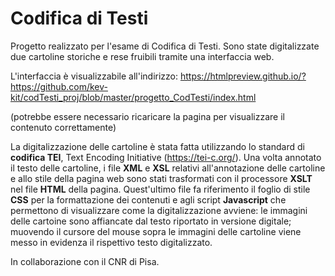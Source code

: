 # Codifica di Testi
Progetto realizzato per l'esame di Codifica di Testi.
Sono state digitalizzate due cartoline storiche e rese fruibili tramite una interfaccia web.

L'interfaccia è visualizzabile all'indirizzo:
https://htmlpreview.github.io/?https://github.com/kev-kit/codTesti_proj/blob/master/progetto_CodTesti/index.html

(potrebbe essere necessario ricaricare la pagina per visualizzare il contenuto correttamente)

La digitalizzazione delle cartoline è stata fatta utilizzando lo standard di **codifica TEI**, Text Encoding Initiative (https://tei-c.org/).
Una volta annotato il testo delle cartoline, i file **XML** e **XSL** relativi all'annotazione delle cartoline e allo stile della pagina web sono stati trasformati con il processore **XSLT** nel file **HTML** della pagina.
Quest'ultimo file fa riferimento il foglio di stile **CSS** per la formattazione dei contenuti e agli script **Javascript** che permettono di visualizzare come la digitalizzazione avviene: le immagini delle cartoine sono affiancate dal testo riportato in versione digitale; muovendo il cursore del mouse sopra le immagini delle cartoline viene messo in evidenza il rispettivo testo digitalizzato. 

In collaborazione con il CNR di Pisa.
